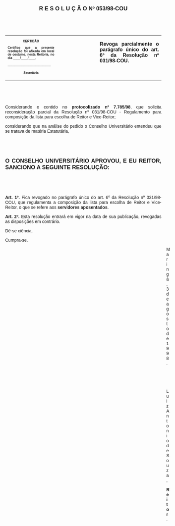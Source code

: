 <BODY>

<B><FONT FACE="Arial" SIZE=4><P ALIGN="CENTER">R E S O L U &Ccedil; &Atilde; O   Nº   053/98-COU</P>
</B></FONT><FONT FACE="Arial">
<P>&nbsp;</P>
<P>&nbsp;</P></FONT>
<TABLE CELLSPACING=0 BORDER=0 CELLPADDING=7 WIDTH=596>
<TR><TD WIDTH="33%" VALIGN="TOP">
<B><FONT FACE="Arial" SIZE=1><P ALIGN="CENTER">CERTID&Atilde;O</P>
<P ALIGN="JUSTIFY">   Certifico que a presente resolu&ccedil;&atilde;o foi afixada em local de costume, nesta Reitoria, no dia ____/____/____.</P>
<P ALIGN="JUSTIFY"></P>
<P ALIGN="JUSTIFY">_________________________</P>
<P ALIGN="CENTER">Secret&aacute;ria</B></FONT></TD>
<TD WIDTH="26%" VALIGN="TOP">&nbsp;</TD>
<TD WIDTH="41%" VALIGN="TOP">
<B><FONT FACE="Arial"><P ALIGN="JUSTIFY">Revoga parcialmente o par&aacute;grafo &uacute;nico do art. 6º da Resolu&ccedil;&atilde;o nº 031/98-COU.</B></FONT></TD>
</TR>
</TABLE>

<FONT FACE="Arial">
<P>&nbsp;</P>
<P>&nbsp;</P>
<P ALIGN="JUSTIFY">&#9;Considerando o contido no <B>protocolizado nº 7.785/98</B>, que solicita reconsidera&ccedil;&atilde;o parcial da Resolu&ccedil;&atilde;o nº 031/98-COU - Regulamento para composi&ccedil;&atilde;o da lista para escolha de Reitor e Vice-Reitor;</P>
<P ALIGN="JUSTIFY">&#9;considerando que na an&aacute;lise do pedido o Conselho Universit&aacute;rio entendeu que se tratava de mat&eacute;ria Estatut&aacute;ria,</P>
<P ALIGN="JUSTIFY"></P>
<P ALIGN="JUSTIFY">&nbsp;</P>
<P ALIGN="JUSTIFY">&nbsp;</P>
</FONT><B><FONT FACE="Arial" SIZE=4><P ALIGN="JUSTIFY">O CONSELHO UNIVERSIT&Aacute;RIO APROVOU, E EU REITOR, SANCIONO A SEGUINTE RESOLU&Ccedil;&Atilde;O:</P>
</B></FONT><FONT FACE="Arial"><P ALIGN="JUSTIFY"></P>
<P ALIGN="JUSTIFY">&nbsp;</P>
<P ALIGN="JUSTIFY">&nbsp;</P>
<P ALIGN="JUSTIFY">&#9;<B>Art. 1º. </B>Fica revogado no par&aacute;grafo &uacute;nico do art. 6º da Resolu&ccedil;&atilde;o nº 031/98-COU, que regulamenta a composi&ccedil;&atilde;o da lista para escolha de Reitor e Vice-Reitor, o que se refere aos <B>servidores aposentados</B>.</P>
<P ALIGN="JUSTIFY">&#9;<B>Art. 2º.</B> Esta resolu&ccedil;&atilde;o entrar&aacute; em vigor na data de sua publica&ccedil;&atilde;o, revogadas as disposi&ccedil;&otilde;es em contr&aacute;rio.</P>
<P>&#9;D&ecirc;-se ci&ecirc;ncia.</P>
<P>&#9;Cumpra-se.</P>
<DIR>
<DIR>
<DIR>
<DIR>
<DIR>
<DIR>
<DIR>
<DIR>
<DIR>
<DIR>
<DIR>
<DIR>
<DIR>

<P>Maring&aacute;, 3 de agosto de 1998.</P>

<P>&nbsp;</P>
<P>&nbsp;</P>
<P>Luiz Antonio de Souza,</P>
<B><P>Reitor</B>.</P></DIR>
</DIR>
</DIR>
</DIR>
</DIR>
</DIR>
</DIR>
</DIR>
</DIR>
</DIR>
</DIR>
</DIR>
</DIR>
</FONT></BODY>
